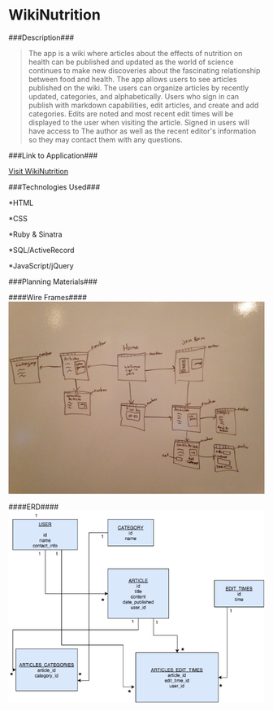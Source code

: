 # WikiNutrition

###Description###

>The app is a wiki where articles about the effects of nutrition on health can be published and updated as the world of science continues to make new discoveries about the fascinating relationship between food and health.  The app allows users to see articles published on the wiki.  The users can organize articles by recently updated, categories, and alphabetically.  Users who sign in can publish with markdown capabilities, edit articles, and create and add categories. Edits are noted and most recent edit times will be displayed to the user when visiting the article. Signed in users will have access to The author as well as the recent editor's information so they may contact them with any questions.


###Link to Application###

[Visit WikiNutrition](https://secret-citadel-8161.herokuapp.com/)

###Technologies Used###

*HTML

*CSS

*Ruby & Sinatra

*SQL/ActiveRecord

*JavaScript/jQuery

###Planning Materials###

####Wire Frames####
![WIREFRAME](/WikiNutrition_wireframe.png)

####ERD####
![ERD](/WikiNutrition_ERD.png)
